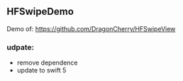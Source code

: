 ## HFSwipeDemo

Demo of:
https://github.com/DragonCherry/HFSwipeView


### udpate:
- remove dependence
- update to swift 5
